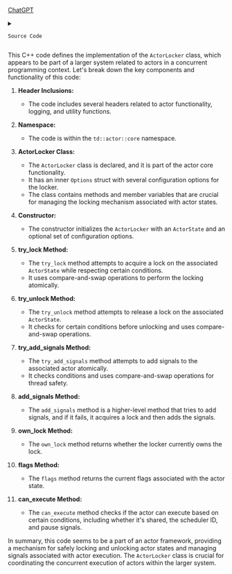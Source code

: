 [ChatGPT](https://chat.openai.com/c/862cebfc-1a83-431a-85e6-83a6041fd079)

<details>
  <summary>

    Source Code

  </summary>
  
```cpp

#pragma once

#include "td/actor/core/ActorSignals.h"
#include "td/actor/core/ActorState.h"

#include "td/utils/logging.h"

#include <atomic>

namespace td {
namespace actor {
namespace core {
class ActorLocker {
 public:
  struct Options {
    Options() {
    }
    bool can_execute_paused = false;
    bool is_shared = true;
    SchedulerId scheduler_id;

    Options &with_can_execute_paused(bool new_can_execute_paused) {
      can_execute_paused = new_can_execute_paused;
      return *this;
    }
    Options &with_is_shared(bool new_is_shared) {
      is_shared = new_is_shared;
      return *this;
    }
    Options &with_scheduler_id(SchedulerId id) {
      scheduler_id = id;
      return *this;
    }
  };
  explicit ActorLocker(ActorState *state, Options options = {})
      : state_(state), flags_(state->get_flags_unsafe()), new_flags_{}, options_{options} {
  }
  bool try_lock() {
    CHECK(!own_lock());
    while (!can_try_add_signals()) {
      new_flags_ = flags_;
      new_flags_.set_locked(true);
      new_flags_.clear_signals();
      if (state_->state_.compare_exchange_strong(flags_.raw_ref(), new_flags_.raw(), std::memory_order_acq_rel)) {
        own_lock_ = true;
        return true;
      }
    }
    return false;
  }
  bool try_unlock(ActorState::Flags flags) {
    CHECK(!flags.is_locked());
    CHECK(own_lock());
    // can't unlock with signals set
    //CHECK(!flags.has_signals());

    flags_ = flags;
    // try to unlock
    if (state_->state_.compare_exchange_strong(new_flags_.raw_ref(), flags.raw(), std::memory_order_acq_rel)) {
      own_lock_ = false;
      return true;
    }

    // read all signals
    flags.set_locked(true);
    flags.clear_signals();
    do {
      flags_.add_signals(new_flags_.get_signals());
    } while (!state_->state_.compare_exchange_strong(new_flags_.raw_ref(), flags.raw(), std::memory_order_acq_rel));
    new_flags_ = flags;
    return false;
  }

  bool try_add_signals(ActorSignals signals) {
    CHECK(!own_lock());
    CHECK(can_try_add_signals());
    new_flags_ = flags_;
    new_flags_.add_signals(signals);

    // This is not an optimization.
    // Sometimes it helps sometimes it makes things worse
    // It there are a lot of threads concurrently sending signals to an actor it helps
    // Buf it threre is only one thread, CAS without conficts is much cheaper than full
    // barrier.
    if (false && flags_.raw() == new_flags_.raw()) {
      std::atomic_thread_fence(std::memory_order_seq_cst);
      auto actual_flags = state_->get_flags_unsafe();
      if (actual_flags.raw() == new_flags_.raw()) {
        return true;
      }
    }

    return state_->state_.compare_exchange_strong(flags_.raw_ref(), new_flags_.raw(), std::memory_order_acq_rel);
  }
  bool add_signals(ActorSignals signals) {
    CHECK(!own_lock());
    while (true) {
      if (can_try_add_signals()) {
        if (try_add_signals(signals)) {
          return false;
        }
      } else {
        if (try_lock()) {
          flags_.add_signals(signals);
          return true;
        }
      }
    }
  }
  bool own_lock() const {
    return own_lock_;
  }
  ActorState::Flags flags() const {
    return flags_;
  }
  bool can_execute() const {
    return flags_.is_shared() == options_.is_shared && flags_.get_scheduler_id() == options_.scheduler_id &&
           (options_.can_execute_paused || !flags_.get_signals().has_signal(ActorSignals::Pause));
  }

 private:
  ActorState *state_{nullptr};
  ActorState::Flags flags_;
  ActorState::Flags new_flags_;
  bool own_lock_{false};
  Options options_;

  bool can_try_add_signals() const {
    return flags_.is_locked() || (flags_.is_in_queue() && !can_execute());
  }
};
}  // namespace core
}  // namespace actor
}  // namespace td


  ```
</details>

This C++ code defines the implementation of the `ActorLocker` class, which appears to be part of a larger system related to actors in a concurrent programming context. Let's break down the key components and functionality of this code:

1. **Header Inclusions:**
   - The code includes several headers related to actor functionality, logging, and utility functions.

2. **Namespace:**
   - The code is within the `td::actor::core` namespace.

3. **ActorLocker Class:**
   - The `ActorLocker` class is declared, and it is part of the actor core functionality.
   - It has an inner `Options` struct with several configuration options for the locker.
   - The class contains methods and member variables that are crucial for managing the locking mechanism associated with actor states.

4. **Constructor:**
   - The constructor initializes the `ActorLocker` with an `ActorState` and an optional set of configuration options.

5. **try_lock Method:**
   - The `try_lock` method attempts to acquire a lock on the associated `ActorState` while respecting certain conditions.
   - It uses compare-and-swap operations to perform the locking atomically.

6. **try_unlock Method:**
   - The `try_unlock` method attempts to release a lock on the associated `ActorState`.
   - It checks for certain conditions before unlocking and uses compare-and-swap operations.

7. **try_add_signals Method:**
   - The `try_add_signals` method attempts to add signals to the associated actor atomically.
   - It checks conditions and uses compare-and-swap operations for thread safety.

8. **add_signals Method:**
   - The `add_signals` method is a higher-level method that tries to add signals, and if it fails, it acquires a lock and then adds the signals.

9. **own_lock Method:**
   - The `own_lock` method returns whether the locker currently owns the lock.

10. **flags Method:**
    - The `flags` method returns the current flags associated with the actor state.

11. **can_execute Method:**
    - The `can_execute` method checks if the actor can execute based on certain conditions, including whether it's shared, the scheduler ID, and pause signals.

In summary, this code seems to be a part of an actor framework, providing a mechanism for safely locking and unlocking actor states and managing signals associated with actor execution. The `ActorLocker` class is crucial for coordinating the concurrent execution of actors within the larger system.
